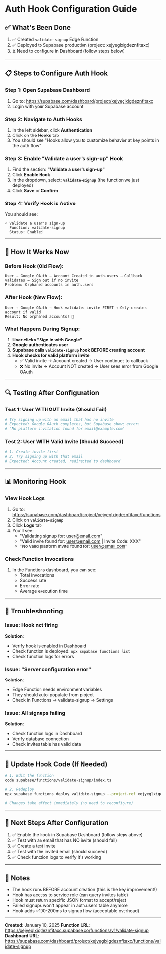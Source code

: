 # Auth Hook Configuration Guide

## ✅ What's Been Done

1. ✅ Created `validate-signup` Edge Function
2. ✅ Deployed to Supabase production (project: xejyeglxigdeznfitaxc)
3. ⏳ Need to configure in Dashboard (follow steps below)

---

## 📋 Steps to Configure Auth Hook

### Step 1: Open Supabase Dashboard

1. Go to: https://supabase.com/dashboard/project/xejyeglxigdeznfitaxc
2. Login with your Supabase account

### Step 2: Navigate to Auth Hooks

1. In the left sidebar, click **Authentication**
2. Click on the **Hooks** tab
3. You should see "Hooks allow you to customize behavior at key points in the auth flow"

### Step 3: Enable "Validate a user's sign-up" Hook

1. Find the section: **"Validate a user's sign-up"**
2. Click **Enable Hook**
3. In the dropdown, select: **`validate-signup`** (the function we just deployed)
4. Click **Save** or **Confirm**

### Step 4: Verify Hook is Active

You should see:
```
✓ Validate a user's sign-up
  Function: validate-signup
  Status: Enabled
```

---

## 🧪 How It Works Now

### Before Hook (Old Flow):
```
User → Google OAuth → Account Created in auth.users → Callback validates → Sign out if no invite
Problem: Orphaned accounts in auth.users
```

### After Hook (New Flow):
```
User → Google OAuth → Hook validates invite FIRST → Only creates account if valid
Result: No orphaned accounts! 🎉
```

### What Happens During Signup:

1. **User clicks "Sign in with Google"**
2. **Google authenticates user**
3. **Supabase calls `validate-signup` hook BEFORE creating account**
4. **Hook checks for valid platform invite**
   - ✅ Valid invite → Account created → User continues to callback
   - ❌ No invite → Account NOT created → User sees error from Google OAuth

---

## 🔍 Testing After Configuration

### Test 1: User WITHOUT Invite (Should Fail)
```bash
# Try signing up with an email that has no invite
# Expected: Google OAuth completes, but Supabase shows error:
# "No platform invitation found for email@example.com"
```

### Test 2: User WITH Valid Invite (Should Succeed)
```bash
# 1. Create invite first
# 2. Try signing up with that email
# Expected: Account created, redirected to dashboard
```

---

## 📊 Monitoring Hook

### View Hook Logs

1. Go to: https://supabase.com/dashboard/project/xejyeglxigdeznfitaxc/functions
2. Click on **`validate-signup`**
3. Click **Logs** tab
4. You'll see:
   - "Validating signup for: user@email.com"
   - "Valid invite found for: user@email.com | Invite Code: XXX"
   - "No valid platform invite found for: user@email.com"

### Check Function Invocations

1. In the Functions dashboard, you can see:
   - Total invocations
   - Success rate
   - Error rate
   - Average execution time

---

## 🐛 Troubleshooting

### Issue: Hook not firing
**Solution**:
- Verify hook is enabled in Dashboard
- Check function is deployed: `npx supabase functions list`
- Check function logs for errors

### Issue: "Server configuration error"
**Solution**:
- Edge Function needs environment variables
- They should auto-populate from project
- Check in Functions → validate-signup → Settings

### Issue: All signups failing
**Solution**:
- Check function logs in Dashboard
- Verify database connection
- Check invites table has valid data

---

## 🔧 Update Hook Code (If Needed)

```bash
# 1. Edit the function
code supabase/functions/validate-signup/index.ts

# 2. Redeploy
npx supabase functions deploy validate-signup --project-ref xejyeglxigdeznfitaxc

# Changes take effect immediately (no need to reconfigure)
```

---

## 🎯 Next Steps After Configuration

1. ✅ Enable the hook in Supabase Dashboard (follow steps above)
2. ✅ Test with an email that has NO invite (should fail)
3. ✅ Create a test invite
4. ✅ Test with the invited email (should succeed)
5. ✅ Check function logs to verify it's working

---

## 📝 Notes

- The hook runs BEFORE account creation (this is the key improvement!)
- Hook has access to service role (can query invites table)
- Hook must return specific JSON format to accept/reject
- Failed signups won't appear in auth.users table anymore
- Hook adds ~100-200ms to signup flow (acceptable overhead)

---

**Created**: January 10, 2025
**Function URL**: https://xejyeglxigdeznfitaxc.supabase.co/functions/v1/validate-signup
**Dashboard URL**: https://supabase.com/dashboard/project/xejyeglxigdeznfitaxc/functions/validate-signup
